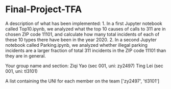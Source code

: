 # Final-Project-TFA

A description of what has been implemented:
    1. In a first Jupyter notebook called Top10.ipynb, we analyzed what the top 10 causes of calls to 311 are in  chosen ZIP code 11101, and calculate how many total incidents of each of these 10 types there have been in the year 2020.
    2. In a second Jupyter notebook called Parking.ipynb, we analyzed whether illegal parking incidents are a larger fraction of total 311 incidents in the ZIP code 11101 than they are in general. 

Your group name and section:
    Ziqi Yao (sec 001, uni: zy2497)
    Ting Lei (sec 001, uni: tl3101)

A list containing the UNI for each member on the team
    ['zy2497', 'tl3101']
